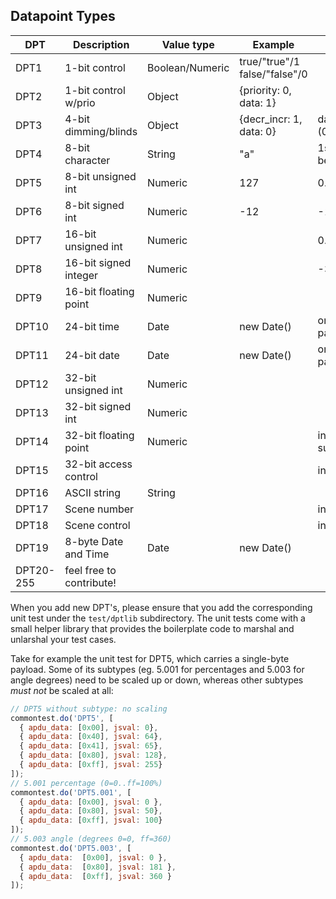 ## Datapoint Types

|DPT   	  | Description       | Value type  	| Example  	| Notes |
|---	    |---	                  |---	|---	|---	|
|DPT1   	| 1-bit control  	      | Boolean/Numeric	|  true/"true"/1 false/"false"/0 | |
|DPT2   	| 1-bit control w/prio  | Object  	| {priority: 0, data: 1}  	|   |
|DPT3   	| 4-bit dimming/blinds  | Object  	| {decr_incr: 1, data: 0}  	|   data: 3-bit (0..7)|
|DPT4   	| 8-bit character  	|   String	| "a"  	|   1st char must be ASCII	|
|DPT5   	| 8-bit unsigned int  | Numeric | 127  	|  0..255 	|
|DPT6   	| 8-bit signed int  	| Numeric | -12  	|  -128..127 	|
|DPT7   	| 16-bit unsigned int  | Numeric  |   	|  0..65535 	|
|DPT8   	| 16-bit signed integer | Numeric |   	|  -32768..32767 |
|DPT9   	| 16-bit floating point | Numeric |   	|   	|
|DPT10   	| 24-bit time 	|   Date	|  new Date() |   only the time part is used |
|DPT11   	| 24-bit date 	|   Date	|  new Date() |   only the date part is used |
|DPT12   	| 32-bit unsigned int | Numeric |   	|   	|
|DPT13   	| 32-bit signed int   | Numeric |   	|   	|
|DPT14   	| 32-bit floating point | Numeric |   	|  incomplete: subtypes |
|DPT15   	| 32-bit access control |  |   	|   incomplete|
|DPT16   	| ASCII string 	|  String |   	|   	|
|DPT17   	| Scene number 	|   	|   	|  incomplete|
|DPT18   	| Scene control 	|   	|   	|   incomplete|
|DPT19   	| 8-byte Date and Time 	|  Date | new Date() |   	|
|DPT20-255 | feel free to contribute! 	|   |  |   	|


When you add new DPT's, please ensure that you add the corresponding unit test
under the `test/dptlib` subdirectory. The unit tests come with a small helper
library that provides the boilerplate code to marshal and unlarshal your test cases.

Take for example the unit test for DPT5, which carries a single-byte payload.
Some of its subtypes (eg. 5.001 for percentages and 5.003 for angle degrees)
need to be scaled up or down, whereas other subtypes *must not* be scaled at all:

```js
// DPT5 without subtype: no scaling
commontest.do('DPT5', [
  { apdu_data: [0x00], jsval: 0},
  { apdu_data: [0x40], jsval: 64},
  { apdu_data: [0x41], jsval: 65},
  { apdu_data: [0x80], jsval: 128},
  { apdu_data: [0xff], jsval: 255}
]);
// 5.001 percentage (0=0..ff=100%)
commontest.do('DPT5.001', [
  { apdu_data: [0x00], jsval: 0 },
  { apdu_data: [0x80], jsval: 50},
  { apdu_data: [0xff], jsval: 100}
]);
// 5.003 angle (degrees 0=0, ff=360)
commontest.do('DPT5.003', [
  { apdu_data:  [0x00], jsval: 0 },
  { apdu_data:  [0x80], jsval: 181 },
  { apdu_data:  [0xff], jsval: 360 }
]);
```

